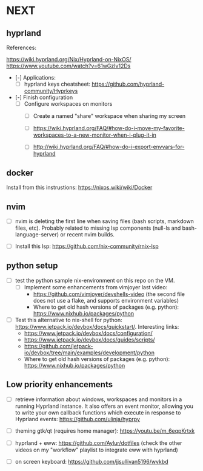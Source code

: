 # NEXT

## hyprland

References:

<https://wiki.hyprland.org/Nix/Hyprland-on-NixOS/>
<https://www.youtube.com/watch?v=61wGzIv12Ds>

- [-] Applications:
    - [ ] hyprland keys cheatsheet: <https://github.com/hyprland-community/Hyprkeys>

- [-] Finish configuration
    - [ ] Configure workspaces on monitors
        - [ ] Create a named "share" workspace when sharing my screen
        - [ ] <https://wiki.hyprland.org/FAQ/#how-do-i-move-my-favorite-workspaces-to-a-new-monitor-when-i-plug-it-in>
        - [ ] <http://wiki.hyprland.org/FAQ/#how-do-i-export-envvars-for-hyprland>


## docker

Install from this instrustions: <https://nixos.wiki/wiki/Docker>

## nvim

- [ ] nvim is deleting the first line when saving files (bash scripts, markdown files, etc). Probably related to missing lsp components (null-ls and bash-language-server) or recent nvim builds.

- [ ] Install this lsp: <https://github.com/nix-community/rnix-lsp>


## python setup

- [ ] test the python sample nix-environment on this repo on the VM.
    - [ ] Implement some enhancements from vimjoyer last video:
        - <https://github.com/vimjoyer/devshells-video> (the second file does not use a flake, and supports environment variables)
        - Where to get old hash versions of packages (e.g. python): <https://www.nixhub.io/packages/python>

- [ ] Test this alternative to nix-shell for python: <https://www.jetpack.io/devbox/docs/quickstart/>. Interesting links:
    - <https://www.jetpack.io/devbox/docs/configuration/>
    - <https://www.jetpack.io/devbox/docs/guides/scripts/>
    - <https://github.com/jetpack-io/devbox/tree/main/examples/development/python>
    - Where to get old hash versions of packages (e.g. python): <https://www.nixhub.io/packages/python>


## Low priority enhancements

- [ ] retrieve information about windows, workspaces and monitors in a running Hyprland instance. It also offers an event monitor, allowing you to write your own callback functions which execute in response to Hyprland events: <https://github.com/ulinja/hyprpy>

- [ ] theming gtk/qt (requires home manager): <https://youtu.be/m_6eqpKrtxk>

- [ ] hyprland + eww: https://github.com/Aylur/dotfiles (check the other videos on my "workflow" playlist to integrate eww with hyprland)

- [ ] on screen keyboard: <https://github.com/jjsullivan5196/wvkbd>

